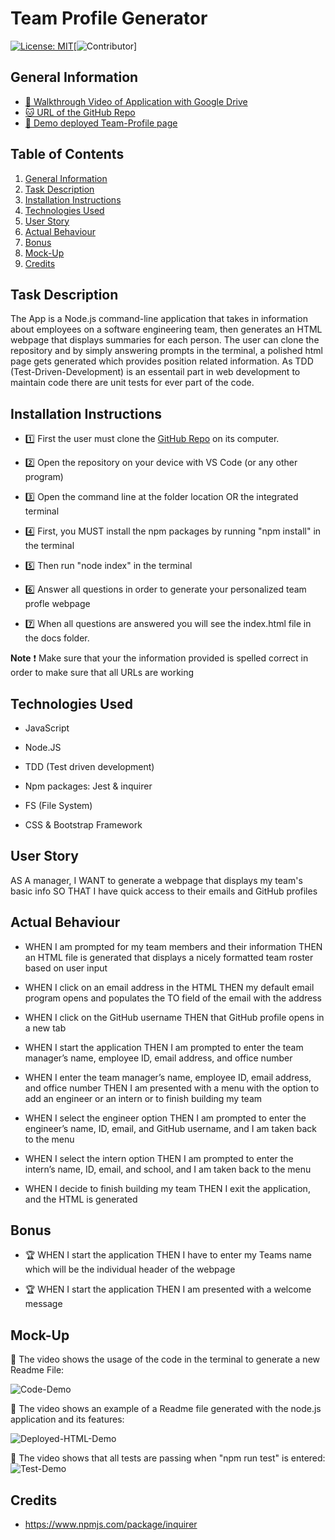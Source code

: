 # Team Profile Generator

[![License: MIT](https://img.shields.io/badge/License-MIT-yellow.svg)](https://opensource.org/licenses/MIT)[![Contributor](https://img.shields.io/badge/Contributor-1-green.svg)]

## General Information

* [🎥 Walkthrough Video of Application with Google Drive]()
* [🐱 URL of the GitHub Repo](https://github.com/ZahraMertens/Team-Profile-Gen.git)
* [👀 Demo deployed Team-Profile page](https://zahramertens.github.io/Team-Profile-Gen/)


## Table of Contents
1. [General Information](#general-information)
2. [Task Description](#task-description)
3. [Installation Instructions](#installation-instructions)
4. [Technologies Used](#technologies-used)
5. [User Story](#user-story)
6. [Actual Behaviour](#actual-behaviour)
7. [Bonus](#bonus)
8. [Mock-Up](#mock-up)
9. [Credits](#credits)


## Task Description

The App is a Node.js command-line application that takes in information about employees on a software engineering team, then generates an HTML webpage that displays summaries for each person. The user can clone the repository and by simply answering prompts in the terminal, a polished html page gets generated which provides position related information.
As TDD (Test-Driven-Development) is an essentail part in web development to maintain code there are unit tests for ever part of the code.

## Installation Instructions

* 1️⃣ First the user must clone the [GitHub Repo](https://github.com/ZahraMertens/Team-Profile-Gen.git) on its computer.

* 2️⃣ Open the repository on your device with VS Code (or any other program)

* 3️⃣ Open the command line at the folder location OR the integrated terminal 

* 4️⃣ First, you MUST install the npm packages by running "npm install" in the terminal

* 5️⃣ Then run "node index" in the terminal

* 6️⃣ Answer all questions in order to generate your personalized team profle webpage  

* 7️⃣ When all questions are answered you will see the index.html file in the docs folder.

**Note** ❗ Make sure that your the information provided is spelled correct in order to make sure that all URLs are working

## Technologies Used

* JavaScript

* Node.JS 

* TDD (Test driven development)

* Npm packages: Jest & inquirer

* FS (File System)

* CSS & Bootstrap Framework

## User Story

AS A manager, I WANT to generate a webpage that displays my team's basic info SO THAT I have quick access to their emails and GitHub profiles

## Actual Behaviour

* WHEN I am prompted for my team members and their information THEN an HTML file is generated that displays a nicely formatted team roster based on user input

* WHEN I click on an email address in the HTML THEN my default email program opens and populates the TO field of the email with the address

* WHEN I click on the GitHub username THEN that GitHub profile opens in a new tab

* WHEN I start the application THEN I am prompted to enter the team manager’s name, employee ID, email address, and office number

* WHEN I enter the team manager’s name, employee ID, email address, and office number THEN I am presented with a menu with the option to add an engineer or an intern or to finish building my team

* WHEN I select the engineer option THEN I am prompted to enter the engineer’s name, ID, email, and GitHub username, and I am taken back to the menu

* WHEN I select the intern option THEN I am prompted to enter the intern’s name, ID, email, and school, and I am taken back to the menu

* WHEN I decide to finish building my team THEN I exit the application, and the HTML is generated


## Bonus

* 🏆 WHEN I start the application THEN I have to enter my Teams name which will be the individual header of the webpage

* 🏆 WHEN I start the application THEN I am presented with a welcome message

## Mock-Up

🎥 The video shows the usage of the code in the terminal to generate a new Readme File:

![Code-Demo](./)

🎥 The video shows an example of a Readme file generated with the node.js application and its features:

![Deployed-HTML-Demo](./)

🎥 The video shows that all tests are passing when "npm run test" is entered:
![Test-Demo](./)

## Credits

* https://www.npmjs.com/package/inquirer
